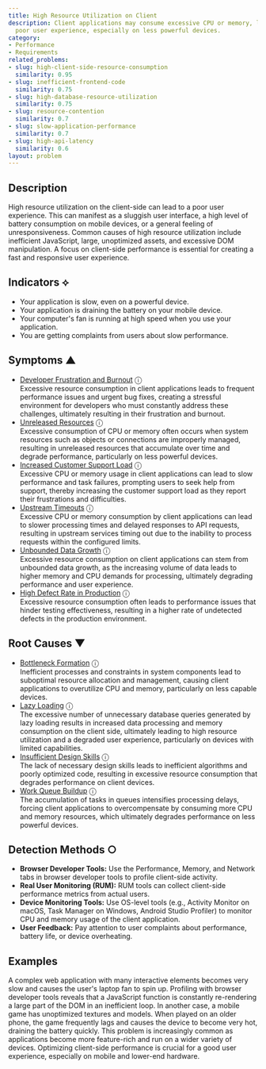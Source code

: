 ```yaml
---
title: High Resource Utilization on Client
description: Client applications may consume excessive CPU or memory, leading to a
  poor user experience, especially on less powerful devices.
category:
- Performance
- Requirements
related_problems:
- slug: high-client-side-resource-consumption
  similarity: 0.95
- slug: inefficient-frontend-code
  similarity: 0.75
- slug: high-database-resource-utilization
  similarity: 0.75
- slug: resource-contention
  similarity: 0.7
- slug: slow-application-performance
  similarity: 0.7
- slug: high-api-latency
  similarity: 0.6
layout: problem
---
```


## Description
High resource utilization on the client-side can lead to a poor user experience. This can manifest as a sluggish user interface, a high level of battery consumption on mobile devices, or a general feeling of unresponsiveness. Common causes of high resource utilization include inefficient JavaScript, large, unoptimized assets, and excessive DOM manipulation. A focus on client-side performance is essential for creating a fast and responsive user experience.

## Indicators ⟡
- Your application is slow, even on a powerful device.
- Your application is draining the battery on your mobile device.
- Your computer's fan is running at high speed when you use your application.
- You are getting complaints from users about slow performance.

## Symptoms ▲
- [Developer Frustration and Burnout](developer-frustration-and-burnout.md) <span class="info-tooltip" title="Confidence: 0.421, Strength: 0.634">ⓘ</span>
<br/>  Excessive resource consumption in client applications leads to frequent performance issues and urgent bug fixes, creating a stressful environment for developers who must constantly address these challenges, ultimately resulting in their frustration and burnout.
- [Unreleased Resources](unreleased-resources.md) <span class="info-tooltip" title="Confidence: 0.373, Strength: 0.640">ⓘ</span>
<br/>  Excessive consumption of CPU or memory often occurs when system resources such as objects or connections are improperly managed, resulting in unreleased resources that accumulate over time and degrade performance, particularly on less powerful devices.
- [Increased Customer Support Load](increased-customer-support-load.md) <span class="info-tooltip" title="Confidence: 0.368, Strength: 0.616">ⓘ</span>
<br/>  Excessive CPU or memory usage in client applications can lead to slow performance and task failures, prompting users to seek help from support, thereby increasing the customer support load as they report their frustrations and difficulties.
- [Upstream Timeouts](upstream-timeouts.md) <span class="info-tooltip" title="Confidence: 0.362, Strength: 0.544">ⓘ</span>
<br/>  Excessive CPU or memory consumption by client applications can lead to slower processing times and delayed responses to API requests, resulting in upstream services timing out due to the inability to process requests within the configured limits.
- [Unbounded Data Growth](unbounded-data-growth.md) <span class="info-tooltip" title="Confidence: 0.340, Strength: 0.628">ⓘ</span>
<br/>  Excessive resource consumption on client applications can stem from unbounded data growth, as the increasing volume of data leads to higher memory and CPU demands for processing, ultimately degrading performance and user experience.
- [High Defect Rate in Production](high-defect-rate-in-production.md) <span class="info-tooltip" title="Confidence: 0.328, Strength: 0.765">ⓘ</span>
<br/>  Excessive resource consumption often leads to performance issues that hinder testing effectiveness, resulting in a higher rate of undetected defects in the production environment.

## Root Causes ▼
- [Bottleneck Formation](bottleneck-formation.md) <span class="info-tooltip" title="Confidence: 0.386, Strength: 0.901">ⓘ</span>
<br/>  Inefficient processes and constraints in system components lead to suboptimal resource allocation and management, causing client applications to overutilize CPU and memory, particularly on less capable devices.
- [Lazy Loading](lazy-loading.md) <span class="info-tooltip" title="Confidence: 0.339, Strength: 0.851">ⓘ</span>
<br/>  The excessive number of unnecessary database queries generated by lazy loading results in increased data processing and memory consumption on the client side, ultimately leading to high resource utilization and a degraded user experience, particularly on devices with limited capabilities.
- [Insufficient Design Skills](insufficient-design-skills.md) <span class="info-tooltip" title="Confidence: 0.337, Strength: 0.920">ⓘ</span>
<br/>  The lack of necessary design skills leads to inefficient algorithms and poorly optimized code, resulting in excessive resource consumption that degrades performance on client devices.
- [Work Queue Buildup](work-queue-buildup.md) <span class="info-tooltip" title="Confidence: 0.331, Strength: 0.885">ⓘ</span>
<br/>  The accumulation of tasks in queues intensifies processing delays, forcing client applications to overcompensate by consuming more CPU and memory resources, which ultimately degrades performance on less powerful devices.

## Detection Methods ○

- **Browser Developer Tools:** Use the Performance, Memory, and Network tabs in browser developer tools to profile client-side activity.
- **Real User Monitoring (RUM):** RUM tools can collect client-side performance metrics from actual users.
- **Device Monitoring Tools:** Use OS-level tools (e.g., Activity Monitor on macOS, Task Manager on Windows, Android Studio Profiler) to monitor CPU and memory usage of the client application.
- **User Feedback:** Pay attention to user complaints about performance, battery life, or device overheating.

## Examples
A complex web application with many interactive elements becomes very slow and causes the user's laptop fan to spin up. Profiling with browser developer tools reveals that a JavaScript function is constantly re-rendering a large part of the DOM in an inefficient loop. In another case, a mobile game has unoptimized textures and models. When played on an older phone, the game frequently lags and causes the device to become very hot, draining the battery quickly. This problem is increasingly common as applications become more feature-rich and run on a wider variety of devices. Optimizing client-side performance is crucial for a good user experience, especially on mobile and lower-end hardware.
